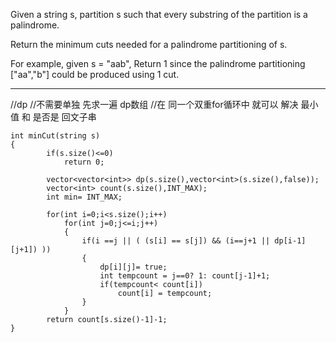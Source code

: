 
Given a string s, partition s such that every substring of the partition is a palindrome.

Return the minimum cuts needed for a palindrome partitioning of s.

For example, given s = "aab",
Return 1 since the palindrome partitioning ["aa","b"] could be produced using 1 cut.


---



//dp
//不需要单独 先求一遍 dp数组 
//在 同一个双重for循环中 就可以 解决 最小值 和 是否是 回文子串
```
int minCut(string s)
{
        if(s.size()<=0)
            return 0;
        
        vector<vector<int>> dp(s.size(),vector<int>(s.size(),false));
        vector<int> count(s.size(),INT_MAX);
        int min= INT_MAX;
        
        for(int i=0;i<s.size();i++)
            for(int j=0;j<=i;j++)
            {
                if(i ==j || ( (s[i] == s[j]) && (i==j+1 || dp[i-1][j+1]) ))
                {
                    dp[i][j]= true;
                    int tempcount = j==0? 1: count[j-1]+1;
                    if(tempcount< count[i])
                        count[i] = tempcount;
                }
            }
        return count[s.size()-1]-1;
}
```
